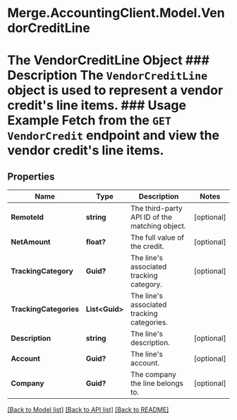 # Merge.AccountingClient.Model.VendorCreditLine
# The VendorCreditLine Object ### Description The `VendorCreditLine` object is used to represent a vendor credit's line items.  ### Usage Example Fetch from the `GET VendorCredit` endpoint and view the vendor credit's line items.

## Properties

Name | Type | Description | Notes
------------ | ------------- | ------------- | -------------
**RemoteId** | **string** | The third-party API ID of the matching object. | [optional] 
**NetAmount** | **float?** | The full value of the credit. | [optional] 
**TrackingCategory** | **Guid?** | The line&#39;s associated tracking category. | [optional] 
**TrackingCategories** | **List&lt;Guid&gt;** | The line&#39;s associated tracking categories. | 
**Description** | **string** | The line&#39;s description. | [optional] 
**Account** | **Guid?** | The line&#39;s account. | [optional] 
**Company** | **Guid?** | The company the line belongs to. | [optional] 

[[Back to Model list]](../README.md#documentation-for-models) [[Back to API list]](../README.md#documentation-for-api-endpoints) [[Back to README]](../README.md)

